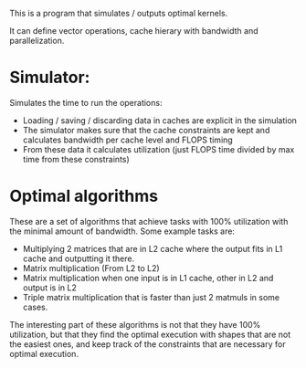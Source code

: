 This is a program that simulates / outputs optimal kernels.

It can define vector operations, cache hierary with bandwidth and parallelization.

Simulator:
===========

Simulates the time to run the operations:
- Loading / saving / discarding data in caches are explicit in the simulation
- The simulator makes sure that the cache constraints are kept and calculates bandwidth per cache level and FLOPS timing
- From these data it calculates utilization (just FLOPS time divided by max time from these constraints)


Optimal algorithms
==================
These are a set of algorithms that achieve tasks with 100% utilization with the minimal amount of bandwidth.
Some example tasks are:

- Multiplying 2 matrices that are in L2 cache where the output fits in L1 cache and outputting it there.
- Matrix multiplication (From L2 to L2)
- Matrix multiplication when one input is in L1 cache, other in L2 and output is in L2
- Triple matrix multiplication that is faster than just 2 matmuls in some cases.

The interesting part of these algorithms is not that they have 100% utilization, but that they find the optimal execution with shapes that are not the easiest ones, and keep track of the constraints that are necessary
for optimal execution.
